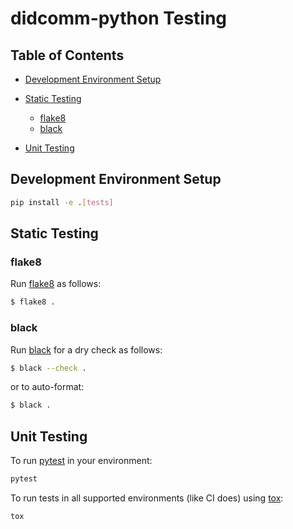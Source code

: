 # didcomm-python Testing

## Table of Contents

*   [Development Environment Setup](#development-environment-setup)

*   [Static Testing](#static-testing)

    *   [flake8](#flake8)
    *   [black](#black)

*   [Unit Testing](#unit-testing)

## Development Environment Setup

```bash
pip install -e .[tests]
```

## Static Testing

### flake8

Run [flake8](https://flake8.pycqa.org/en/latest/) as follows:

```bash
$ flake8 .
```

### black

Run [black](https://black.readthedocs.io/en/stable/usage_and_configuration/index.html) for a dry check as follows:

```bash
$ black --check .
```

or to auto-format:

```bash
$ black .
```

## Unit Testing

To run [pytest](https://docs.pytest.org/en/stable/) in your environment:

```bash
pytest
```

To run tests in all supported environments (like CI does) using [tox](https://tox.wiki/en/latest/index.html):

```bash
tox
```
